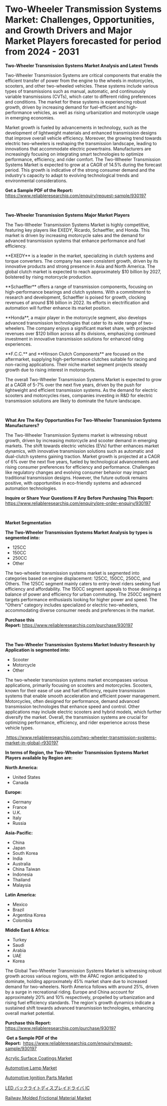 <p><h1>Two-Wheeler Transmission Systems Market: Challenges, Opportunities, and Growth Drivers and Major Market Players forecasted for period from 2024 - 2031</h1></p><p><strong>Two-Wheeler Transmission Systems Market Analysis and Latest Trends</strong></p>
<p><p>Two-Wheeler Transmission Systems are critical components that enable the efficient transfer of power from the engine to the wheels in motorcycles, scooters, and other two-wheeled vehicles. These systems include various types of transmissions such as manual, automatic, and continuously variable transmissions (CVTs), which cater to different riding preferences and conditions. The market for these systems is experiencing robust growth, driven by increasing demand for fuel-efficient and high-performance vehicles, as well as rising urbanization and motorcycle usage in emerging economies.</p><p>Market growth is fueled by advancements in technology, such as the development of lightweight materials and enhanced transmission designs that improve overall vehicle efficiency. Moreover, the growing trend towards electric two-wheelers is reshaping the transmission landscape, leading to innovations that accommodate electric powertrains. Manufacturers are increasingly focusing on integrating smart technologies to optimize performance, efficiency, and rider comfort. The Two-Wheeler Transmission Systems Market is expected to grow at a CAGR of 14.5% during the forecast period. This growth is indicative of the strong consumer demand and the industry's capacity to adapt to evolving technological trends and environmental considerations.</p></p>
<p><strong>Get a Sample PDF of the Report:&nbsp;</strong> <a href="https://www.reliableresearchiq.com/enquiry/request-sample/930197">https://www.reliableresearchiq.com/enquiry/request-sample/930197</a></p>
<p>&nbsp;</p>
<p><strong>Two-Wheeler Transmission Systems Major Market Players</strong></p>
<p><p>The Two-Wheeler Transmission Systems Market is highly competitive, featuring key players like EXEDY, Ricardo, Schaeffler, and Honda. This market is driven by increasing motorcycle sales and the demand for advanced transmission systems that enhance performance and fuel efficiency.</p><p>**EXEDY** is a leader in the market, specializing in clutch systems and torque converters. The company has seen consistent growth, driven by its innovative products and strong presence in Asia and North America. The global clutch market is expected to reach approximately $10 billion by 2027, bolstered by rising motorcycle production.</p><p>**Schaeffler** offers a range of transmission components, focusing on high-performance bearings and clutch systems. With a commitment to research and development, Schaeffler is poised for growth, clocking revenues of around $16 billion in 2022. Its efforts in electrification and automation will further enhance its market position.</p><p>**Honda**, a major player in the motorcycle segment, also develops advanced transmission technologies that cater to its wide range of two-wheelers. The company enjoys a significant market share, with projected revenues over $120 billion across all its divisions, emphasizing continued investment in innovative transmission solutions for enhanced riding experiences.</p><p>**F.C.C.** and **Hinson Clutch Components** are focused on the aftermarket, supplying high-performance clutches suitable for racing and non-racing applications. Their niche market segment projects steady growth due to rising interest in motorsports.</p><p>The overall Two-Wheeler Transmission Systems Market is expected to grow at a CAGR of 5-7% over the next five years, driven by the push for lightweight and efficient transmission systems. As the demand for electric scooters and motorcycles rises, companies investing in R&D for electric transmission solutions are likely to dominate the future landscape.</p></p>
<p>&nbsp;</p>
<p><strong>What Are The Key Opportunities For Two-Wheeler Transmission Systems Manufacturers?</strong></p>
<p><p>The Two-Wheeler Transmission Systems market is witnessing robust growth, driven by increasing motorcycle and scooter demand in emerging markets. The shift towards electric vehicles (EVs) further enhances market dynamics, with innovative transmission solutions such as automatic and dual-clutch systems gaining traction. Market growth is projected at a CAGR of 6% over the next five years, fueled by technological advancements and rising consumer preferences for efficiency and performance. Challenges like regulatory changes and evolving consumer behavior may impact traditional transmission designs. However, the future outlook remains positive, with opportunities in eco-friendly systems and advanced automation technologies.</p></p>
<p><strong>Inquire or Share Your Questions If Any Before Purchasing This Report:</strong> <a href="https://www.reliableresearchiq.com/enquiry/pre-order-enquiry/930197">https://www.reliableresearchiq.com/enquiry/pre-order-enquiry/930197</a></p>
<p>&nbsp;</p>
<p><strong>Market Segmentation</strong></p>
<p><strong>The Two-Wheeler Transmission Systems Market Analysis by types is segmented into:</strong></p>
<p><ul><li>125CC</li><li>150CC</li><li>250CC</li><li>Other</li></ul></p>
<p><p>The two-wheeler transmission systems market is segmented into categories based on engine displacement: 125CC, 150CC, 250CC, and Others. The 125CC segment mainly caters to entry-level riders seeking fuel efficiency and affordability. The 150CC segment appeals to those desiring a balance of power and efficiency for urban commuting. The 250CC segment targets performance enthusiasts looking for higher power and speed. The "Others" category includes specialized or electric two-wheelers, accommodating diverse consumer needs and preferences in the market.</p></p>
<p><strong>Purchase this Report:&nbsp;</strong><a href="https://www.reliableresearchiq.com/purchase/930197">https://www.reliableresearchiq.com/purchase/930197</a></p>
<p>&nbsp;</p>
<p><strong>The Two-Wheeler Transmission Systems Market Industry Research by Application is segmented into:</strong></p>
<p><ul><li>Scooter</li><li>Motorcycle</li><li>Other</li></ul></p>
<p><p>The two-wheeler transmission systems market encompasses various applications, primarily focusing on scooters and motorcycles. Scooters, known for their ease of use and fuel efficiency, require transmission systems that enable smooth acceleration and efficient power management. Motorcycles, often designed for performance, demand advanced transmission technologies that enhance speed and control. Other applications may include electric scooters and hybrid models, which further diversify the market. Overall, the transmission systems are crucial for optimizing performance, efficiency, and rider experience across these vehicle types.</p></p>
<p><a href="https://www.reliableresearchiq.com/two-wheeler-transmission-systems-market-in-global-r930197">&nbsp;https://www.reliableresearchiq.com/two-wheeler-transmission-systems-market-in-global-r930197</a></p>
<p><strong>In terms of Region, the Two-Wheeler Transmission Systems Market Players available by Region are:</strong></p>
<p>
    <p> <strong> North America: </strong>
        <ul>
            <li>United States</li>
            <li>Canada</li>
        </ul>
        </p> 
    <p> <strong> Europe: </strong>
        <ul>
            <li>Germany</li>
            <li>France</li>
            <li>U.K.</li>
            <li>Italy</li>
            <li>Russia</li>
        </ul>
        </p> 
    <p> <strong> Asia-Pacific: </strong>
        <ul>
            <li>China</li>
            <li>Japan</li>
            <li>South Korea</li>
            <li>India</li>
            <li>Australia</li>
            <li>China Taiwan</li>
            <li>Indonesia</li>
            <li>Thailand</li>
            <li>Malaysia</li>
        </ul>
        </p> 
    <p> <strong> Latin America: </strong>
        <ul>
            <li>Mexico</li>
            <li>Brazil</li>
            <li>Argentina Korea</li>
            <li>Colombia</li>
        </ul>
        </p> 
    <p> <strong> Middle East & Africa: </strong>
        <ul>
            <li>Turkey</li>
            <li>Saudi</li>
            <li>Arabia</li>
            <li>UAE</li>
            <li>Korea</li>
        </ul>
    </p>
    </p>
<p><p>The Global Two-Wheeler Transmission Systems Market is witnessing robust growth across various regions, with the APAC region anticipated to dominate, holding approximately 45% market share due to increased demand for two-wheelers. North America follows with around 25%, driven by a surge in recreational riding. Europe and China account for approximately 20% and 10% respectively, propelled by urbanization and rising fuel efficiency standards. The region's growth dynamics indicate a sustained shift towards advanced transmission technologies, enhancing overall market potential.</p></p>
<p><strong>Purchase this Report: </strong><a href="https://www.reliableresearchiq.com/purchase/930197">https://www.reliableresearchiq.com/purchase/930197</a></p>
<p>&nbsp;<strong>Get a Sample PDF of the Report:&nbsp;&nbsp;</strong><a href="https://www.reliableresearchiq.com/enquiry/request-sample/930197">https://www.reliableresearchiq.com/enquiry/request-sample/930197</a></p>
<p><strong></strong></p>
<p><p><a href="https://github.com/RickHolmes3/Market-Research-Report-List-6/blob/main/acrylic-surface-coatings-market.md">Acrylic Surface Coatings Market</a></p><p><a href="https://www.linkedin.com/pulse/automotive-lamp-market-global-share-ranking-overall-kymdc?trackingId=4kdI%2FVsdTVmjEMKULDhCkA%3D%3D">Automotive Lamp Market</a></p><p><a href="https://www.linkedin.com/pulse/exploring-automotive-ignition-parts-market-dynamics-global-a3czc?trackingId=VZRKR1iGTmeoaTp6Tmmifw%3D%3D">Automotive Ignition Parts Market</a></p><p><a href="https://medium.com/@dfg5fff/led-backlight-display-driver-ics-market-%E3%81%AF-%E3%82%B3%E3%82%B9%E3%83%88%E7%AE%A1%E7%90%86%E3%81%A8%E5%8A%B9%E7%8E%87%E5%90%91%E4%B8%8A%E3%82%92%E5%84%AA%E5%85%88%E3%81%97%E3%81%BE%E3%81%99-%E3%81%95%E3%82%89%E3%81%AB-%E5%A0%B1%E5%91%8A%E6%9B%B8%E3%81%AF%E5%B8%82%E5%A0%B4%E3%81%AE%E9%9C%80%E8%A6%81%E9%9D%A2%E3%81%A8%E4%BE%9B%E7%B5%A6%E9%9D%A2%E3%81%AE%E4%B8%A1%E6%96%B9%E3%82%92%E3%82%AB%E3%83%90%E3%83%BC%E3%81%97%E3%81%A6%E3%81%84%E3%81%BE%E3%81%99-led-71aace854f2f">LED バックライトディスプレイドライバ IC</a></p><p><a href="https://issuu.com/reportprime-2/docs/railway-molded-frictional-material-_48d48b3017c207">Railway Molded Frictional Material Market</a></p></p>